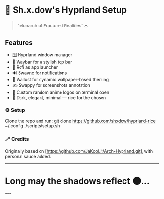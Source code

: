 # 🖤 Sh.x.dow's Hyprland Setup

> "Monarch of Fractured Realities" 🜁

## Features
- 🪟 Hyprland window manager
- 🍫 Waybar for a stylish top bar
- 🔎 Rofi as app launcher
- 🔊 Swaync for notifications
- 🎨 Wallust for dynamic wallpaper-based theming
- ✍️ Swappy for screenshots annotation
- 🧠 Custom random anime logos on terminal open
- 🎨 Dark, elegant, minimal — rice for the chosen

### ⚙️ Setup
Clone the repo and run:
git clone https://github.com/shxdow/hyprland-rice ~/.config
./scripts/setup.sh

### 🪄 Credits
Originally based on [https://github.com/JaKooLit/Arch-Hyprland.git], with personal sauce added.

----
# Long may the shadows reflect 🌑...
"""
